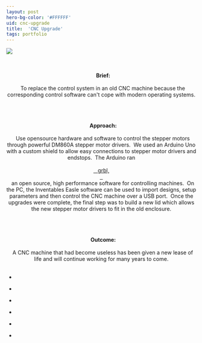 ```yaml
---
layout: post
hero-bg-color: '#FFFFFF'
uid: cnc-upgrade
title:  'CNC Upgrade'
tags: portfolio
---
```


<a href="{{ site.url }}/images/portfolio/cnc-upgrade/IMAG1771.jpg">
<img src = "{{ site.url }}/images/portfolio/cnc-upgrade/IMAG1771.jpg">
</a>


<div class="sqs-html-content">
 <p class="" style="text-align:center;white-space:pre-wrap;">
  <strong>
   Brief:
  </strong>
  To replace the control system in an old CNC machine because the corresponding control software can't cope with modern operating systems.
 </p>
 <p class="" style="text-align:center;white-space:pre-wrap;">
  <strong>
   Approach:
  </strong>
  Use opensource hardware and software to control the stepper motors through powerful DM860A stepper motor drivers.  We used an Arduino Uno with a custom shield to allow easy connections to stepper motor drivers and endstops.  The Arduino ran
  <a href="https://github.com/grbl/grbl/wiki" target="_blank">
   grbl,
  </a>
  an open source, high performance software for controlling machines.  On the PC, the Inventables Easle software can be used to import designs, setup parameters and then control the CNC machine over a USB port.  Once the upgrades were complete, the final step was to build a new lid which allows the new stepper motor drivers to fit in the old enclosure.
 </p>
 <p class="" style="text-align:center;white-space:pre-wrap;">
  <strong>
   Outcome:
  </strong>
  A CNC machine that had become useless has been given a new lease of life and will continue working for many years to come.
 </p>
</div>


<ul class="projects clearfix">
  <li>
    <div class="project" style='background-image: url(/images/portfolio/cnc-upgrade/IMAG1774.jpg)'>
      <a class="cover" href="{{ site.url }}/images/portfolio/cnc-upgrade/IMAG1774.jpg"></a>
    </div>
  </li>
  <li>
    <div class="project" style='background-image: url(/images/portfolio/cnc-upgrade/IMAG1515.jpg)'>
      <a class="cover" href="{{ site.url }}/images/portfolio/cnc-upgrade/IMAG1515.jpg"></a>
    </div>
  </li>
  <li>
    <div class="project" style='background-image: url(/images/portfolio/cnc-upgrade/IMAG1741.jpg)'>
      <a class="cover" href="{{ site.url }}/images/portfolio/cnc-upgrade/IMAG1741.jpg"></a>
    </div>
  </li>
  <li>
    <div class="project" style='background-image: url(/images/portfolio/cnc-upgrade/IMAG1737.jpg)'>
      <a class="cover" href="{{ site.url }}/images/portfolio/cnc-upgrade/IMAG1737.jpg"></a>
    </div>
  </li>
  <li>
    <div class="project" style='background-image: url(/images/portfolio/cnc-upgrade/IMAG1733.jpg)'>
      <a class="cover" href="{{ site.url }}/images/portfolio/cnc-upgrade/IMAG1733.jpg"></a>
    </div>
  </li>
  <li>
    <div class="project" style='background-image: url(/images/portfolio/cnc-upgrade/IMAG1761.jpg)'>
      <a class="cover" href="{{ site.url }}/images/portfolio/cnc-upgrade/IMAG1761.jpg"></a>
    </div>
  </li>
</ul>
<br>


